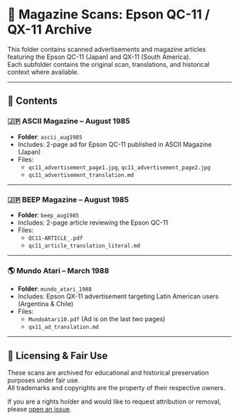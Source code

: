 # 📰 Magazine Scans: Epson QC-11 / QX-11 Archive

This folder contains scanned advertisements and magazine articles featuring the Epson QC-11 (Japan) and QX-11 (South America).  
Each subfolder contains the original scan, translations, and historical context where available.

---

## 📂 Contents

### 🇯🇵 ASCII Magazine – August 1985
- **Folder**: `ascii_aug1985`
- Includes: 2-page ad for Epson QC-11 published in ASCII Magazine (Japan)
- Files:
  - `qc11_advertisement_page1.jpg`, `qc11_advertisement_page2.jpg`
  - `qc11_advertisement_translation.md`

---

### 🇯🇵 BEEP Magazine – August 1985
- **Folder**: `beep_aug1985`
- Includes: 2-page article reviewing the Epson QC-11
- Files:
  - `QC11-ARTICLE_.pdf`
  - `qc11_article_translation_literal.md`

---

### 🌎 Mundo Atari – March 1988
- **Folder**: `mundo_atari_1988`
- Includes: Epson QX-11 advertisement targeting Latin American users (Argentina & Chile)
- Files:
  - `MundoAtari10.pdf` (Ad is on the last two pages)
  - `qx11_ad_translation.md`

---

## 📜 Licensing & Fair Use

These scans are archived for educational and historical preservation purposes under fair use.  
All trademarks and copyrights are the property of their respective owners.

If you are a rights holder and would like to request attribution or removal, please [open an issue](https://github.com/your-repo/issues).
